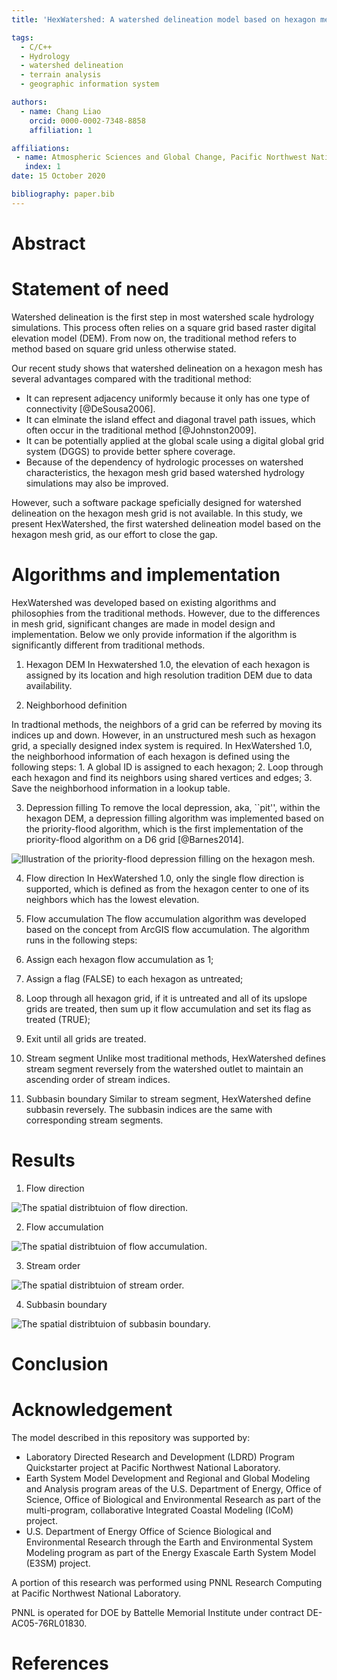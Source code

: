 ```yaml
---
title: 'HexWatershed: A watershed delineation model based on hexagon mesh grid'

tags:
  - C/C++
  - Hydrology
  - watershed delineation
  - terrain analysis
  - geographic information system

authors:
  - name: Chang Liao
    orcid: 0000-0002-7348-8858    
    affiliation: 1

affiliations:
 - name: Atmospheric Sciences and Global Change, Pacific Northwest National Laboratory, Richland, WA, USA
   index: 1 
date: 15 October 2020

bibliography: paper.bib
---
```


# Abstract

# Statement of need

Watershed delineation is the first step in most watershed scale hydrology simulations. This process often relies on a square grid based raster digital elevation model (DEM). From now on, the traditional method refers to method based on square grid unless otherwise stated.

Our recent study shows that watershed delineation on a hexagon mesh has several advantages compared with the traditional method:
* It can represent adjacency uniformly because it only has one type of connectivity [@DeSousa2006].
* It can elminate the island effect and diagonal travel path issues, which often occur in the traditional method [@Johnston2009].
* It can be potentially applied at the global scale using a digital global grid system (DGGS) to provide better sphere coverage.
* Because of the dependency of hydrologic processes on watershed characteristics, the hexagon mesh grid based watershed hydrology simulations may also be improved.

However, such a software package speficially designed for watershed delineation on the hexagon mesh grid is not available.
In this study, we present HexWatershed, the first watershed delineation model based on the hexagon mesh grid, as our effort to close the gap. 

# Algorithms and implementation

HexWatershed was developed based on existing algorithms and philosophies from the traditional methods. However, due to the differences in mesh grid, significant changes are made in model design and implementation. Below we only provide information if the algorithm is significantly different from traditional methods.

1. Hexagon DEM
In Hexwatershed 1.0, the elevation of each hexagon is assigned by its location and high resolution tradition DEM due to data availability.

2. Neighborhood definition

In tradtional methods, the neighbors of a grid can be referred by moving its indices up and down. However, in an unstructured mesh such as hexagon grid, a specially designed index system is required. In HexWatershed 1.0, the neighborhood information of each hexagon is defined using the following steps:
    1. A global ID is assigned to each hexagon;
    2. Loop through each hexagon and find its neighbors using shared vertices and edges;
    3. Save the neighborhood information in a lookup table.
  
3. Depression filling
To remove the local depression, aka, ``pit'', within the hexagon DEM, a depression filling algorithm was implemented based on the priority-flood algorithm, which is the first implementation of the priority-flood algorithm on a D6 grid [@Barnes2014]. 

![Illustration of the priority-flood depression filling on the hexagon mesh.](https://github.com/pnnl/hexwatershed/blob/master/algorithm/depression_filling.png?raw=true)

4. Flow direction
In HexWatershed 1.0, only the single flow direction is supported, which is defined as from the hexagon center to one of its neighbors which has the lowest elevation.

5. Flow accumulation
The flow accumulation algorithm was developed based on the concept from ArcGIS flow accumulation. The algorithm runs in the following steps:

  1. Assign each hexagon flow accumulation as 1;
  2. Assign a flag (FALSE) to each hexagon as untreated;
  3. Loop through all hexagon grid, if it is untreated and all of its upslope grids are treated, then sum up it flow accumulation and set its flag as treated (TRUE);
  4. Exit until all grids are treated.

6. Stream segment
Unlike most traditional methods, HexWatershed defines stream segment reversely from the watershed outlet to maintain an ascending order of stream indices.

7. Subbasin boundary
Similar to stream segment, HexWatershed define subbasin reversely. The subbasin indices are the same with corresponding stream segments.

# Results

1. Flow direction

![The spatial distribtuion of flow direction.](https://github.com/pnnl/hexwatershed/blob/master/example/columbia_basin_flat/output/cbf_flow_direction_90_full.png?raw=true)

2. Flow accumulation

![The spatial distribtuion of flow accumulation.](https://github.com/pnnl/hexwatershed/blob/master/example/columbia_basin_flat/output/cbf_flow_accumulation_90_full.png?raw=true)

3. Stream order

![The spatial distribtuion of stream order.](https://github.com/pnnl/hexwatershed/blob/master/example/columbia_basin_flat/output/cbf_stream_order_90_full.png?raw=true)

4. Subbasin boundary

![The spatial distribtuion of subbasin boundary.](https://github.com/pnnl/hexwatershed/blob/master/example/columbia_basin_flat/output/cbf_subbasin_90_full.png?raw=true)

# Conclusion



# Acknowledgement

The model described in this repository was supported by:

* Laboratory Directed Research and Development (LDRD) Program Quickstarter project at Pacific Northwest National Laboratory. 
* Earth System Model Development and Regional and Global Modeling and Analysis program areas of the U.S. Department of Energy, Office of Science, Office of Biological and Environmental Research as part of the multi-program, collaborative Integrated Coastal Modeling (ICoM) project.
* U.S. Department of Energy Office of Science Biological and Environmental Research through the Earth and Environmental System Modeling program as part of the Energy Exascale Earth System Model (E3SM) project. 

A portion of this research was performed using PNNL Research Computing at Pacific Northwest National Laboratory. 

PNNL is operated for DOE by Battelle Memorial Institute under contract DE-AC05-76RL01830.

# References

